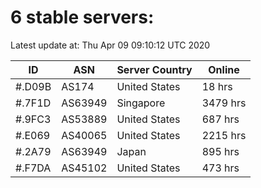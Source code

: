 # 6 stable servers:

Latest update at: Thu Apr 09 09:10:12 UTC 2020

| ID | ASN | Server Country | Online |
| -- | --- | -------------- | ------ |
| #.D09B | AS174 | United States | 18 hrs |
| #.7F1D | AS63949 | Singapore | 3479 hrs |
| #.9FC3 | AS53889 | United States | 687 hrs |
| #.E069 | AS40065 | United States | 2215 hrs |
| #.2A79 | AS63949 | Japan | 895 hrs |
| #.F7DA | AS45102 | United States | 473 hrs |

